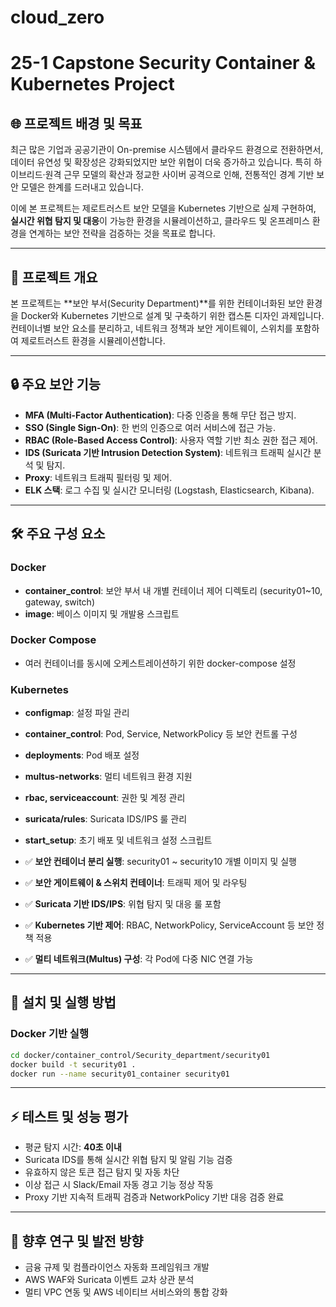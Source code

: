 # cloud_zero

# 25-1 Capstone Security Container & Kubernetes Project

## 🌐 프로젝트 배경 및 목표

최근 많은 기업과 공공기관이 On-premise 시스템에서 클라우드 환경으로 전환하면서, 데이터 유연성 및 확장성은 강화되었지만 보안 위협이 더욱 증가하고 있습니다. 
특히 하이브리드·원격 근무 모델의 확산과 정교한 사이버 공격으로 인해, 전통적인 경계 기반 보안 모델은 한계를 드러내고 있습니다.

이에 본 프로젝트는 제로트러스트 보안 모델을 Kubernetes 기반으로 실제 구현하여, **실시간 위협 탐지 및 대응**이 가능한 환경을 시뮬레이션하고, 클라우드 및 온프레미스 환경을 연계하는 보안 전략을 검증하는 것을 목표로 합니다.

---

## 📌 프로젝트 개요

본 프로젝트는 **보안 부서(Security Department)**를 위한 컨테이너화된 보안 환경을 Docker와 Kubernetes 기반으로 설계 및 구축하기 위한 캡스톤 디자인 과제입니다.  
컨테이너별 보안 요소를 분리하고, 네트워크 정책과 보안 게이트웨이, 스위치를 포함하여 제로트러스트 환경을 시뮬레이션합니다.

---

## 🔒 주요 보안 기능

- **MFA (Multi-Factor Authentication)**: 다중 인증을 통해 무단 접근 방지.
- **SSO (Single Sign-On)**: 한 번의 인증으로 여러 서비스에 접근 가능.
- **RBAC (Role-Based Access Control)**: 사용자 역할 기반 최소 권한 접근 제어.
- **IDS (Suricata 기반 Intrusion Detection System)**: 네트워크 트래픽 실시간 분석 및 탐지.
- **Proxy**: 네트워크 트래픽 필터링 및 제어.
- **ELK 스택**: 로그 수집 및 실시간 모니터링 (Logstash, Elasticsearch, Kibana).

---

## 🛠️ 주요 구성 요소

### Docker

- **container_control**: 보안 부서 내 개별 컨테이너 제어 디렉토리 (security01~10, gateway, switch)
- **image**: 베이스 이미지 및 개발용 스크립트

### Docker Compose

- 여러 컨테이너를 동시에 오케스트레이션하기 위한 docker-compose 설정

### Kubernetes

- **configmap**: 설정 파일 관리
- **container_control**: Pod, Service, NetworkPolicy 등 보안 컨트롤 구성
- **deployments**: Pod 배포 설정
- **multus-networks**: 멀티 네트워크 환경 지원
- **rbac, serviceaccount**: 권한 및 계정 관리
- **suricata/rules**: Suricata IDS/IPS 룰 관리
- **start_setup**: 초기 배포 및 네트워크 설정 스크립트

- ✅ **보안 컨테이너 분리 실행**: security01 ~ security10 개별 이미지 및 실행
- ✅ **보안 게이트웨이 & 스위치 컨테이너**: 트래픽 제어 및 라우팅
- ✅ **Suricata 기반 IDS/IPS**: 위협 탐지 및 대응 룰 포함
- ✅ **Kubernetes 기반 제어**: RBAC, NetworkPolicy, ServiceAccount 등 보안 정책 적용
- ✅ **멀티 네트워크(Multus) 구성**: 각 Pod에 다중 NIC 연결 가능

---

## 🚀 설치 및 실행 방법

### Docker 기반 실행

```bash
cd docker/container_control/Security_department/security01
docker build -t security01 .
docker run --name security01_container security01
```

---

## ⚡ 테스트 및 성능 평가

- 평균 탐지 시간: **40초 이내**
- Suricata IDS를 통해 실시간 위협 탐지 및 알림 기능 검증
- 유효하지 않은 토큰 접근 탐지 및 자동 차단
- 이상 접근 시 Slack/Email 자동 경고 기능 정상 작동
- Proxy 기반 지속적 트래픽 검증과 NetworkPolicy 기반 대응 검증 완료

---

## 🚀 향후 연구 및 발전 방향

- 금융 규제 및 컴플라이언스 자동화 프레임워크 개발
- AWS WAF와 Suricata 이벤트 교차 상관 분석
- 멀티 VPC 연동 및 AWS 네이티브 서비스와의 통합 강화
